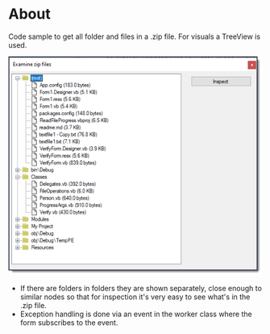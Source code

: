 ﻿# About

Code sample to get all folder and files in a .zip file. For visuals a TreeView is used.

![screen](../assets/zip1.png)

- If there are folders in folders they are shown separately, close enough to similar nodes so that for inspection it's very easy to see what's in the .zip file.
- Exception handling is done via an event in the worker class where the form subscribes to the event.